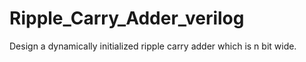 # Ripple_Carry_Adder_verilog
 Design a dynamically initialized ripple carry adder which is n bit wide.
